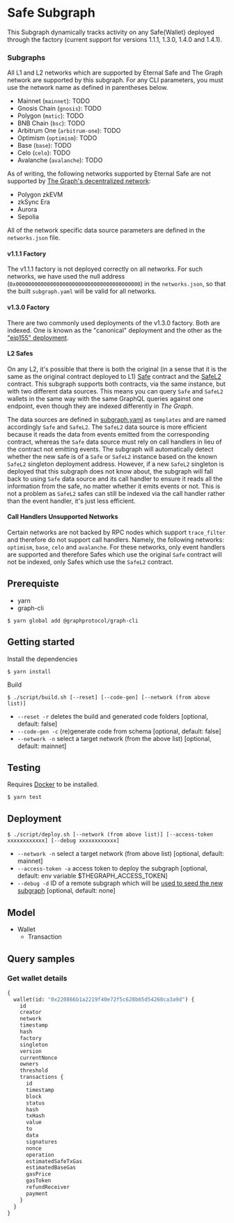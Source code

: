 # Safe Subgraph

This Subgraph dynamically tracks activity on any Safe{Wallet} deployed through the factory (current support for versions 1.1.1, 1.3.0, 1.4.0 and 1.4.1).

### Subgraphs

All L1 and L2 networks which are supported by Eternal Safe and The Graph network are supported by this subgraph. For any CLI parameters, you must use the network name as defined in parentheses below.

- Mainnet (`mainnet`): TODO
- Gnosis Chain (`gnosis`): TODO
- Polygon (`matic`): TODO
- BNB Chain (`bsc`): TODO
- Arbitrum One (`arbitrum-one`): TODO
- Optimism (`optimism`): TODO
- Base (`base`): TODO
- Celo (`celo`): TODO
- Avalanche (`avalanche`): TODO

As of writing, the following networks supported by Eternal Safe are not supported by [The Graph's decentralized network](https://thegraph.com/docs/en/developing/supported-networks/):

- Polygon zkEVM
- zkSync Era
- Aurora
- Sepolia

All of the network specific data source parameters are defined in the `networks.json` file.

#### v1.1.1 Factory

The v1.1.1 factory is not deployed correctly on all networks. For such networks, we have used the null address (`0x0000000000000000000000000000000000000000`) in the `networks.json`, so that the built `subgraph.yaml` will be valid for all networks.

#### v1.3.0 Factory

There are two commonly used deployments of the v1.3.0 factory. Both are indexed. One is known as the "canonical" deployment and the other as the ["eip155" deployment](https://github.com/safe-global/safe-deployments/blob/main/src/assets/v1.3.0/proxy_factory.json).

#### L2 Safes

On any L2, it's possible that there is both the original (in a sense that it is the same as the original contract deployed to L1) [Safe](https://github.com/safe-global/safe-smart-account/blob/main/contracts/Safe.sol) contract and the [SafeL2](https://github.com/safe-global/safe-smart-account/blob/main/contracts/SafeL2.sol#L10) contract. This subgraph supports both contracts, via the same instance, but with two different data sources. This means you can query `Safe` and `SafeL2` wallets in the same way with the same GraphQL queries against one endpoint, even though they are indexed differently in _The Graph_.

The data sources are defined in [subgraph.yaml](subgraph.yaml) as `templates` and are named accordingly `Safe` and `SafeL2`. The `SafeL2` data source is more efficient because it reads the data from events emitted from the corresponding contract, whereas the `Safe` data source must rely on call handlers in lieu of the contract not emitting events. The subgraph will automatically detect whether the new safe is of a `Safe` or `SafeL2` instance based on the known `SafeL2` singleton deployment address. However, if a new `SafeL2` singleton is deployed that this subgraph does not know about, the subgraph will fall back to using `Safe` data source and its call handler to ensure it reads all the information from the safe, no matter whether it emits events or not. This is not a problem as `SafeL2` safes can still be indexed via the call handler rather than the event handler, it's just less efficient.

#### Call Handlers Unsupported Networks

Certain networks are not backed by RPC nodes which support `trace_filter` and therefore do not support call handlers. Namely, the following networks: `optimism`, `base`, `celo` and `avalanche`. For these networks, only event handlers are supported and therefore Safes which use the original `Safe` contract will not be indexed, only Safes which use the `SafeL2` contract.

## Prerequiste

- yarn
- graph-cli

```
$ yarn global add @graphprotocol/graph-cli
```

## Getting started

Install the dependencies

```
$ yarn install
```

Build

```
$ ./script/build.sh [--reset] [--code-gen] [--network (from above list)]
```

- `--reset -r` deletes the build and generated code folders [optional, default: false]
- `--code-gen -c` (re)generate code from schema [optional, default: false]
- `--network -n` select a target network (from the above list) [optional, default: mainnet]

## Testing

Requires [Docker](https://docs.docker.com/get-docker/) to be installed.

```
$ yarn test
```

## Deployment

```
$ ./script/deploy.sh [--network (from above list)] [--access-token xxxxxxxxxxxx] [--debug xxxxxxxxxxxx]
```

- `--network -n` select a target network (from above list) [optional, default: mainnet]
- `--access-token -a` access token to deploy the subgraph [optional, default: env variable $THEGRAPH_ACCESS_TOKEN]
- `--debug -d` ID of a remote subgraph which will be [used to seed the new subgraph](https://thegraph.com/docs/en/cookbook/subgraph-debug-forking/) [optional, default: none]

## Model

- Wallet
  - Transaction

## Query samples

### Get wallet details

```graphql
{
  wallet(id: "0x220866b1a2219f40e72f5c628b65d54268ca3a9d") {
    id
    creator
    network
    timestamp
    hash
    factory
    singleton
    version
    currentNonce
    owners
    threshold
    transactions {
      id
      timestamp
      block
      status
      hash
      txHash
      value
      to
      data
      signatures
      nonce
      operation
      estimatedSafeTxGas
      estimatedBaseGas
      gasPrice
      gasToken
      refundReceiver
      payment
    }
  }
}
```
